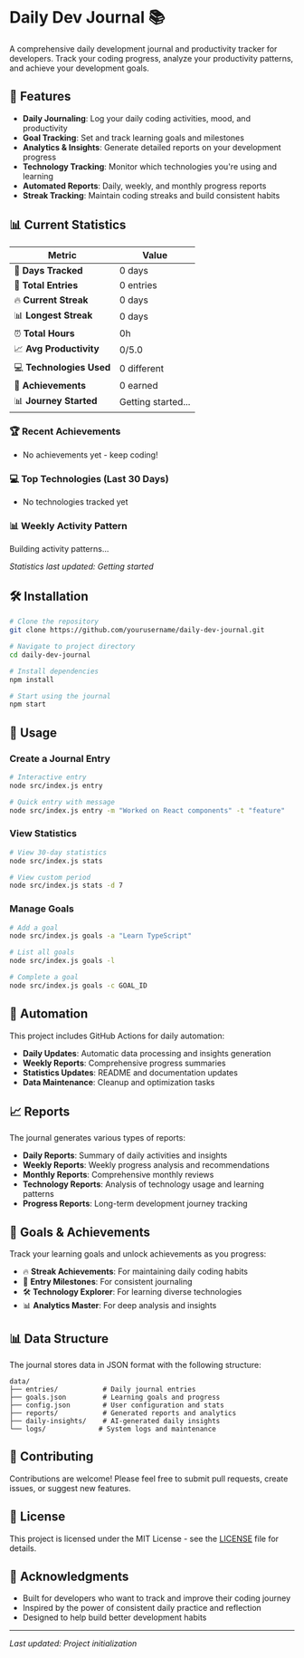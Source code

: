 # Daily Dev Journal 📚

A comprehensive daily development journal and productivity tracker for developers. Track your coding progress, analyze your productivity patterns, and achieve your development goals.

## 🚀 Features

- **Daily Journaling**: Log your daily coding activities, mood, and productivity
- **Goal Tracking**: Set and track learning goals and milestones
- **Analytics & Insights**: Generate detailed reports on your development progress
- **Technology Tracking**: Monitor which technologies you're using and learning
- **Automated Reports**: Daily, weekly, and monthly progress reports
- **Streak Tracking**: Maintain coding streaks and build consistent habits

## 📊 Current Statistics

<!-- STATS_START -->

| Metric | Value |
|--------|-------|
| 📅 **Days Tracked** | 0 days |
| 📝 **Total Entries** | 0 entries |
| 🔥 **Current Streak** | 0 days |
| 📊 **Longest Streak** | 0 days |
| ⏰ **Total Hours** | 0h |
| 📈 **Avg Productivity** | 0/5.0 |
| 💻 **Technologies Used** | 0 different |
| 🎯 **Achievements** | 0 earned |
| 📊 **Journey Started** | Getting started... |

### 🏆 Recent Achievements
- No achievements yet - keep coding!

### 💻 Top Technologies (Last 30 Days)
- No technologies tracked yet

### 📊 Weekly Activity Pattern
Building activity patterns...

*Statistics last updated: Getting started*

<!-- STATS_END -->

## 🛠️ Installation

```bash
# Clone the repository
git clone https://github.com/yourusername/daily-dev-journal.git

# Navigate to project directory
cd daily-dev-journal

# Install dependencies
npm install

# Start using the journal
npm start
```

## 📝 Usage

### Create a Journal Entry
```bash
# Interactive entry
node src/index.js entry

# Quick entry with message
node src/index.js entry -m "Worked on React components" -t "feature"
```

### View Statistics
```bash
# View 30-day statistics
node src/index.js stats

# View custom period
node src/index.js stats -d 7
```

### Manage Goals
```bash
# Add a goal
node src/index.js goals -a "Learn TypeScript"

# List all goals
node src/index.js goals -l

# Complete a goal
node src/index.js goals -c GOAL_ID
```

## 🤖 Automation

This project includes GitHub Actions for daily automation:

- **Daily Updates**: Automatic data processing and insights generation
- **Weekly Reports**: Comprehensive progress summaries
- **Statistics Updates**: README and documentation updates
- **Data Maintenance**: Cleanup and optimization tasks

## 📈 Reports

The journal generates various types of reports:

- **Daily Reports**: Summary of daily activities and insights
- **Weekly Reports**: Weekly progress analysis and recommendations
- **Monthly Reports**: Comprehensive monthly reviews
- **Technology Reports**: Analysis of technology usage and learning patterns
- **Progress Reports**: Long-term development journey tracking

## 🎯 Goals & Achievements

Track your learning goals and unlock achievements as you progress:

- 🔥 **Streak Achievements**: For maintaining daily coding habits
- 📝 **Entry Milestones**: For consistent journaling
- 🛠️ **Technology Explorer**: For learning diverse technologies
- 📊 **Analytics Master**: For deep analysis and insights

## 📊 Data Structure

The journal stores data in JSON format with the following structure:

```
data/
├── entries/           # Daily journal entries
├── goals.json         # Learning goals and progress
├── config.json        # User configuration and stats
├── reports/           # Generated reports and analytics
├── daily-insights/    # AI-generated daily insights
└── logs/             # System logs and maintenance
```

## 🤝 Contributing

Contributions are welcome! Please feel free to submit pull requests, create issues, or suggest new features.

## 📄 License

This project is licensed under the MIT License - see the [LICENSE](LICENSE) file for details.

## 🙏 Acknowledgments

- Built for developers who want to track and improve their coding journey
- Inspired by the power of consistent daily practice and reflection
- Designed to help build better development habits

---

*Last updated: Project initialization*
